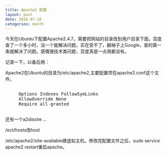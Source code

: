 ```yaml
---
title: Apache2 配置
layout: post
date: 2016-07-18
categories: month
---
```


今天在Ubuntu下配置Apache2.4.7。需要把网站的目录改到用户目录下面。百度查了一个多小时，没一个能解决问题，实在受不了，翻梯子上Google，查的第一条就解决了问题。感慨搜技术类问题，百度真是一点用都没有。

记录一下，以备后用：

Apache2在Ubuntu的目录为/etc/apache2,主要配置项在apache2.conf这个文件。
<pre>
 <Directory /home/xxx/www/>
     Options Indexes FollowSymLinks
     AllowOverride None
     Require all granted
 </Directory>
</pre>

还有一个a2dissite ...

/ect/hosts改host

/etc/apache2/site-avaliable建虚拟主机。修改完配置文件之后，sudo service apache2 restart重启apache。
